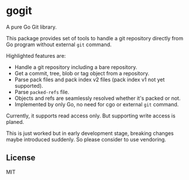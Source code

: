 # gogit
A pure Go Git library.

This package provides set of tools to handle a git repository directly from Go program without external `git` command.

Highlighted features are:

* Handle a git repository including a bare repository.
* Get a commit, tree, blob or tag object from a repository.
* Parse pack files and pack index v2 files (pack index v1 not yet supported).
* Parse `packed-refs` file.
* Objects and refs are seamlessly resolved whether it's packed or not.
* Implemented by only Go, no need for cgo or external `git` command.

Currently, it supports read access only. But supporting write access is planed.

This is just worked but in early development stage, breaking changes maybe introduced suddenly. So please consider to use vendoring.

## License
MIT
